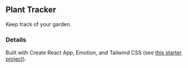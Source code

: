 ## Plant Tracker

Keep track of your garden.

### Details

Built with Create React App, Emotion, and Tailwind CSS (see [this starter project][Emotionwind Starter]).

[Emotionwind Starter]: https://github.com/aedificatorum/cra-tailwind-emotion-starter